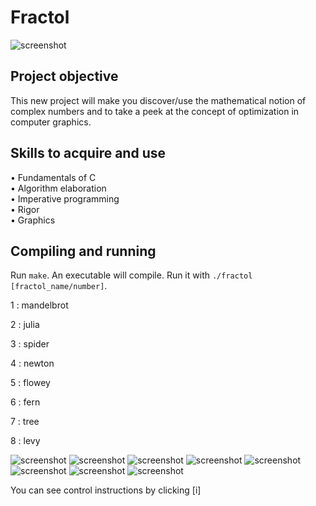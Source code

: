 # Fractol

![screenshot](https://github.com/AlicePlis/Fractol/blob/main/img/12.png)

## Project objective
This new project will make you discover/use the mathematical notion of complex numbers and to take a peek at the concept of optimization in computer graphics.
 
## Skills to acquire and use
•	Fundamentals of C  
•	Algorithm elaboration   
•	Imperative programming   
•	Rigor   
•	Graphics 

## Compiling and running
Run `make`. An executable will compile.
Run it with `./fractol [fractol_name/number]`.


1 : mandelbrot

2 : julia

3 : spider

4 : newton

5 : flowey

6 : fern

7 : tree

8 : levy

![screenshot](https://github.com/AlicePlis/Fractol/blob/main/img/2.png)
![screenshot](https://github.com/AlicePlis/Fractol/blob/main/img/3.png)
![screenshot](https://github.com/AlicePlis/Fractol/blob/main/img/4.png)
![screenshot](https://github.com/AlicePlis/Fractol/blob/main/img/6.png)
![screenshot](https://github.com/AlicePlis/Fractol/blob/main/img/7.png)
![screenshot](https://github.com/AlicePlis/Fractol/blob/main/img/8.png)
![screenshot](https://github.com/AlicePlis/Fractol/blob/main/img/9.png)
![screenshot](https://github.com/AlicePlis/Fractol/blob/main/img/11.png)


You can see control instructions by clicking [i]
